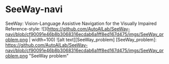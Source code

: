 # SeeWay-navi
SeeWay:  Vision-Language  Assistive  Navigation for  the  Visually  Impaired
Reference-style: 
![](https://github.com/AutoAILab/SeeWay-navi/blob/cf90091e46b8b3068316ecdab6a1ff8ed167d475/imgs/SeeWay_problem.png | width=100)
![alt text][SeeWay_problem]
[SeeWay_problem]: https://github.com/AutoAILab/SeeWay-navi/blob/cf90091e46b8b3068316ecdab6a1ff8ed167d475/imgs/SeeWay_problem.png "SeeWay problem"
